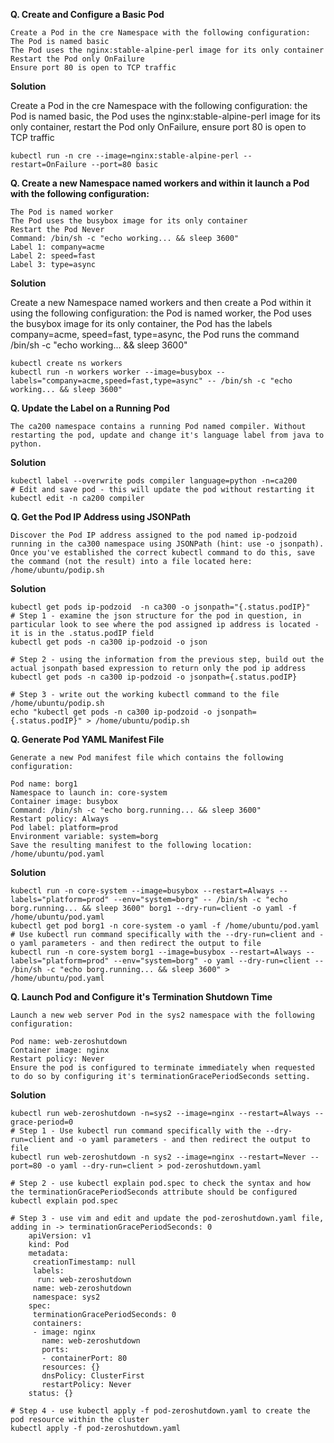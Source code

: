 **Q. Create and Configure a Basic Pod**  

    Create a Pod in the cre Namespace with the following configuration:
    The Pod is named basic
    The Pod uses the nginx:stable-alpine-perl image for its only container
    Restart the Pod only OnFailure
    Ensure port 80 is open to TCP traffic

**Solution**

Create a Pod in the cre Namespace with the following configuration: the Pod is named basic, the Pod uses the nginx:stable-alpine-perl image for its only container, restart the Pod only OnFailure, ensure port 80 is open to TCP traffic

```
kubectl run -n cre --image=nginx:stable-alpine-perl --restart=OnFailure --port=80 basic
```

**Q. Create a new Namespace named workers and within it launch a Pod with the following configuration:**

    The Pod is named worker
    The Pod uses the busybox image for its only container
    Restart the Pod Never
    Command: /bin/sh -c "echo working... && sleep 3600"
    Label 1: company=acme
    Label 2: speed=fast
    Label 3: type=async
    
**Solution**

Create a new Namespace named workers and then create a Pod within it using the following configuration: the Pod is named worker, the Pod uses the busybox image for its only container, the Pod has the labels company=acme, speed=fast, type=async, the Pod runs the command /bin/sh -c "echo working... && sleep 3600"
```
kubectl create ns workers
kubectl run -n workers worker --image=busybox --labels="company=acme,speed=fast,type=async" -- /bin/sh -c "echo working... && sleep 3600"
```

**Q. Update the Label on a Running Pod**

    The ca200 namespace contains a running Pod named compiler. Without restarting the pod, update and change it's language label from java to python.
    
**Solution**

```
kubectl label --overwrite pods compiler language=python -n=ca200
# Edit and save pod - this will update the pod without restarting it
kubectl edit -n ca200 compiler
```

**Q. Get the Pod IP Address using JSONPath**

    Discover the Pod IP address assigned to the pod named ip-podzoid running in the ca300 namespace using JSONPath (hint: use -o jsonpath). Once you've established the correct kubectl command to do this, save the command (not the result) into a file located here: /home/ubuntu/podip.sh
    
**Solution**

```
kubectl get pods ip-podzoid  -n ca300 -o jsonpath="{.status.podIP}"
# Step 1 - examine the json structure for the pod in question, in particular look to see where the pod assigned ip address is located - it is in the .status.podIP field
kubectl get pods -n ca300 ip-podzoid -o json
    
# Step 2 - using the information from the previous step, build out the actual jsonpath based expression to return only the pod ip address
kubectl get pods -n ca300 ip-podzoid -o jsonpath={.status.podIP}
    
# Step 3 - write out the working kubectl command to the file /home/ubuntu/podip.sh
echo "kubectl get pods -n ca300 ip-podzoid -o jsonpath={.status.podIP}" > /home/ubuntu/podip.sh
```

**Q. Generate Pod YAML Manifest File**

    Generate a new Pod manifest file which contains the following configuration:
    
    Pod name: borg1
    Namespace to launch in: core-system
    Container image: busybox
    Command: /bin/sh -c "echo borg.running... && sleep 3600"
    Restart policy: Always
    Pod label: platform=prod
    Environment variable: system=borg
    Save the resulting manifest to the following location: /home/ubuntu/pod.yaml
    
**Solution**

```
kubectl run -n core-system --image=busybox --restart=Always --labels="platform=prod" --env="system=borg" -- /bin/sh -c "echo borg.running... && sleep 3600" borg1 --dry-run=client -o yaml -f /home/ubuntu/pod.yaml
kubectl get pod borg1 -n core-system -o yaml -f /home/ubuntu/pod.yaml
# Use kubectl run command specifically with the --dry-run=client and -o yaml parameters - and then redirect the output to file
kubectl run -n core-system borg1 --image=busybox --restart=Always --labels="platform=prod" --env="system=borg" -o yaml --dry-run=client -- /bin/sh -c "echo borg.running... && sleep 3600" > /home/ubuntu/pod.yaml
```

**Q. Launch Pod and Configure it's Termination Shutdown Time**

    Launch a new web server Pod in the sys2 namespace with the following configuration:
    
    Pod name: web-zeroshutdown
    Container image: nginx
    Restart policy: Never
    Ensure the pod is configured to terminate immediately when requested to do so by configuring it's terminationGracePeriodSeconds setting.
    
**Solution**
```
kubectl run web-zeroshutdown -n=sys2 --image=nginx --restart=Always --grace-period=0
# Step 1 - Use kubectl run command specifically with the --dry-run=client and -o yaml parameters - and then redirect the output to file
kubectl run web-zeroshutdown -n sys2 --image=nginx --restart=Never --port=80 -o yaml --dry-run=client > pod-zeroshutdown.yaml
    
# Step 2 - use kubectl explain pod.spec to check the syntax and how the terminationGracePeriodSeconds attribute should be configured
kubectl explain pod.spec
    
# Step 3 - use vim and edit and update the pod-zeroshutdown.yaml file, adding in -> terminationGracePeriodSeconds: 0
    apiVersion: v1
    kind: Pod
    metadata:
     creationTimestamp: null
     labels:
      run: web-zeroshutdown
     name: web-zeroshutdown
     namespace: sys2
    spec:
     terminationGracePeriodSeconds: 0
     containers:
     - image: nginx
       name: web-zeroshutdown
       ports:
       - containerPort: 80
       resources: {}
       dnsPolicy: ClusterFirst
       restartPolicy: Never
    status: {}
    
# Step 4 - use kubectl apply -f pod-zeroshutdown.yaml to create the pod resource within the cluster
kubectl apply -f pod-zeroshutdown.yaml
```

